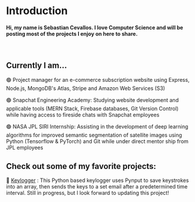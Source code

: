 # Introduction

#### Hi, my name is Sebastian Cevallos. I love Computer Science and will be posting most of the projects I enjoy on here to share.
<br>

## Currently I am...

🟢 Project manager for an e-commerce subscription website using Express, Node.js, MongoDB's Atlas, Stripe and Amazon Web Services (S3)

🟢 Snapchat Engineering Academy: Studying website development and applicable tools (MERN Stack, Firebase databases, Git Version Control) while having access to fireside chats with Snapchat employees

🟢 NASA JPL SIRI Internship: Assisting in the development of deep learning algorithms for improved semantic segmentation of satellite images using Python (Tensorflow & PyTorch) and Git while under direct mentor ship from JPL employees

## Check out some of my favorite projects:

💚 [Keylogger](https://github.com/Sebastian-git/KeyLogger) : This Python based keylogger uses Pynput to save keystrokes into an array, then sends the keys to a set email after a predetermined time interval. Still in progress, but I look forward to updating this project!
